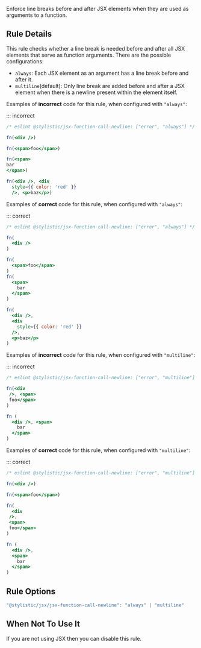 Enforce line breaks before and after JSX elements when they are used as arguments to a function.

## Rule Details

This rule checks whether a line break is needed before and after all JSX elements that serve as function arguments. There are the possible configurations:

- `always`: Each JSX element as an argument has a line break before and after it.
- `multiline`(default): Only line break are added before and after a JSX element when there is a newline present within the element itself.

Examples of **incorrect** code for this rule, when configured with `"always"`:

::: incorrect

```jsx
/* eslint @stylistic/jsx-function-call-newline: ["error", "always"] */

fn(<div />)

fn(<span>foo</span>)

fn(<span>
bar
</span>)

fn(<div />, <div
  style={{ color: 'red' }}
  />, <p>baz</p>)
```

Examples of **correct** code for this rule, when configured with `"always"`:

::: correct

```jsx
/* eslint @stylistic/jsx-function-call-newline: ["error", "always"] */

fn(
  <div />
)

fn(
  <span>foo</span>
)
fn(
  <span>
    bar
  </span>
)

fn(
  <div />,
  <div
    style={{ color: 'red' }}
  />,
  <p>baz</p>
)
```

Examples of **incorrect** code for this rule, when configured with `"multiline"`:

::: incorrect

```jsx
/* eslint @stylistic/jsx-function-call-newline: ["error", "multiline"] */

fn(<div
 />, <span>
 foo</span>
)

fn (
  <div />, <span>
    bar
  </span>
)
```

Examples of **correct** code for this rule, when configured with `"multiline"`:

::: correct

```jsx
/* eslint @stylistic/jsx-function-call-newline: ["error", "multiline"] */

fn(<div />)

fn(<span>foo</span>)

fn(
  <div
 />,
 <span>
 foo</span>
)

fn (
  <div />,
  <span>
    bar
  </span>
)
```

## Rule Options

```jsx
"@stylistic/jsx/jsx-function-call-newline": "always" | "multiline"
```

## When Not To Use It

If you are not using JSX then you can disable this rule.
